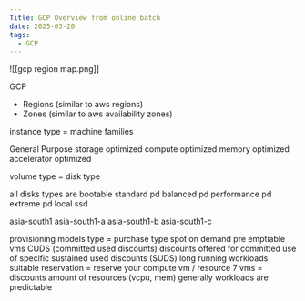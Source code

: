```yaml
---
Title: GCP Overview from online batch
date: 2025-03-20
tags:
  - GCP
---
```


![[gcp region map.png]]

GCP 
- Regions (similar to aws regions)
- Zones (similar to aws availability zones)

instance type = machine families

General Purpose 
storage optimized
compute optimized
memory optimized
accelerator optimized

volume type = disk type 

all disks types are bootable
standard pd
balanced pd
performance pd
extreme pd
local ssd

asia-south1
asia-south1-a
asia-south1-b
asia-south1-c

provisioning models type = purchase type
spot
on demand
pre emptiable vms
CUDS (committed used discounts)
discounts offered for committed use of specific 
sustained used discounts (SUDS)
long running workloads suitable
reservation = reserve your compute vm / resource
7 vms = discounts
amount of resources (vcpu, mem)
generally workloads are predictable




